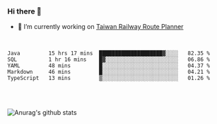 ### Hi there 👋

- 🔭 I’m currently working on [Taiwan Railway Route Planner](https://github.com/Taiwan-Railway-Route-Planner)

<br/>

<!--START_SECTION:waka-->
```text
Java         15 hrs 17 mins  ████████████████████▓░░░░   82.35 % 
SQL          1 hr 16 mins    █▓░░░░░░░░░░░░░░░░░░░░░░░   06.86 % 
YAML         48 mins         █░░░░░░░░░░░░░░░░░░░░░░░░   04.37 % 
Markdown     46 mins         █░░░░░░░░░░░░░░░░░░░░░░░░   04.21 % 
TypeScript   13 mins         ▒░░░░░░░░░░░░░░░░░░░░░░░░   01.26 % 
```
<!--END_SECTION:waka-->

<br/>
<br/>

![Anurag's github stats](https://github-readme-stats.vercel.app/api?username=DepickereSven&show_icons=true&theme=tokyonight)



<!--
**DepickereSven/DepickereSven** is a ✨ _special_ ✨ repository because its `README.md` (this file) appears on your GitHub profile.

Here are some ideas to get you started:

- 🔭 I’m currently working on ...
- 🌱 I’m currently learning ...
- 👯 I’m looking to collaborate on ...
- 🤔 I’m looking for help with ...
- 💬 Ask me about ...
- 📫 How to reach me: ...
- 😄 Pronouns: ...
- ⚡ Fun fact: ...
-->
